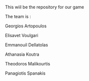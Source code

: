 This wiil  be the repository for our game 

The team is :

Georgios Artopoulos

Elisavet Voulgari

Emmanouil Dellatolas

Athanasia Koutra

Theodoros Malikourtis

Panagiotis Spanakis

